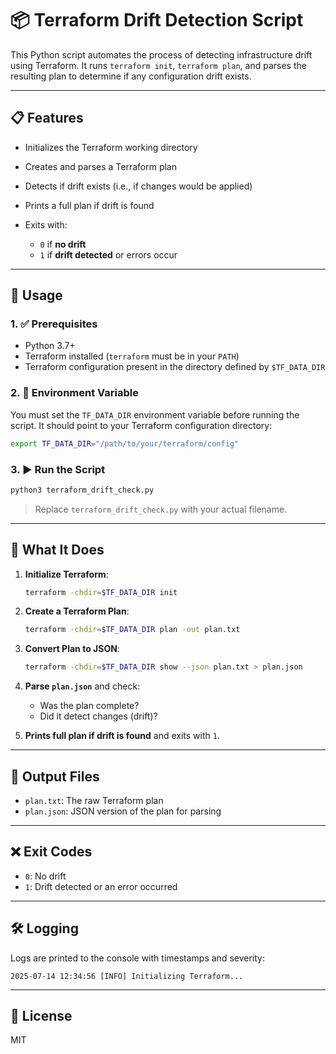 # 📦 Terraform Drift Detection Script

This Python script automates the process of detecting infrastructure drift using Terraform. It runs `terraform init`, `terraform plan`, and parses the resulting plan to determine if any configuration drift exists.

---

## 📋 Features

* Initializes the Terraform working directory
* Creates and parses a Terraform plan
* Detects if drift exists (i.e., if changes would be applied)
* Prints a full plan if drift is found
* Exits with:

  * `0` if **no drift**
  * `1` if **drift detected** or errors occur

---

## 🚀 Usage

### 1. ✅ Prerequisites

* Python 3.7+
* Terraform installed (`terraform` must be in your `PATH`)
* Terraform configuration present in the directory defined by `$TF_DATA_DIR`

### 2. 📂 Environment Variable

You must set the `TF_DATA_DIR` environment variable before running the script. It should point to your Terraform configuration directory:

```bash
export TF_DATA_DIR="/path/to/your/terraform/config"
```

### 3. ▶️ Run the Script

```bash
python3 terraform_drift_check.py
```

> Replace `terraform_drift_check.py` with your actual filename.

---

## 🧠 What It Does

1. **Initialize Terraform**:

   ```bash
   terraform -chdir=$TF_DATA_DIR init
   ```

2. **Create a Terraform Plan**:

   ```bash
   terraform -chdir=$TF_DATA_DIR plan -out plan.txt
   ```

3. **Convert Plan to JSON**:

   ```bash
   terraform -chdir=$TF_DATA_DIR show --json plan.txt > plan.json
   ```

4. **Parse `plan.json`** and check:

   * Was the plan complete?
   * Did it detect changes (drift)?

5. **Prints full plan if drift is found** and exits with `1`.

---

## 📁 Output Files

* `plan.txt`: The raw Terraform plan
* `plan.json`: JSON version of the plan for parsing

---

## ❌ Exit Codes

* `0`: No drift
* `1`: Drift detected or an error occurred

---

## 🛠 Logging

Logs are printed to the console with timestamps and severity:

```
2025-07-14 12:34:56 [INFO] Initializing Terraform...
```

---

## 📄 License

MIT 
